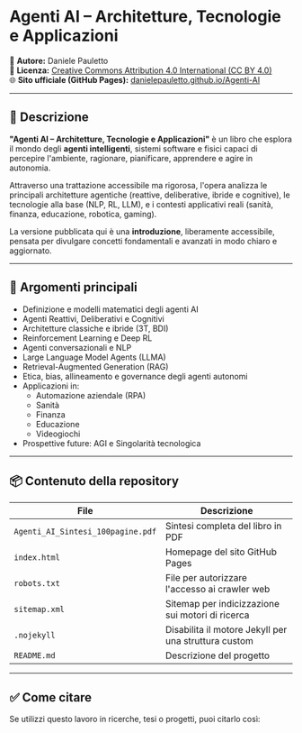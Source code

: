 # Agenti AI – Architetture, Tecnologie e Applicazioni

📘 **Autore:** Daniele Pauletto  
📄 **Licenza:** [Creative Commons Attribution 4.0 International (CC BY 4.0)](https://creativecommons.org/licenses/by/4.0/)  
🌐 **Sito ufficiale (GitHub Pages):** [danielepauletto.github.io/Agenti-AI](https://danielepauletto.github.io/Agenti-AI/)

---

## 📖 Descrizione

**"Agenti AI – Architetture, Tecnologie e Applicazioni"** è un libro che esplora il mondo degli **agenti intelligenti**, sistemi software e fisici capaci di percepire l'ambiente, ragionare, pianificare, apprendere e agire in autonomia.

Attraverso una trattazione accessibile ma rigorosa, l'opera analizza le principali architetture agentiche (reattive, deliberative, ibride e cognitive), le tecnologie alla base (NLP, RL, LLM), e i contesti applicativi reali (sanità, finanza, educazione, robotica, gaming).

La versione pubblicata qui è una **introduzione**, liberamente accessibile, pensata per divulgare concetti fondamentali e avanzati in modo chiaro e aggiornato.

---

## 🧠 Argomenti principali

- Definizione e modelli matematici degli agenti AI
- Agenti Reattivi, Deliberativi e Cognitivi
- Architetture classiche e ibride (3T, BDI)
- Reinforcement Learning e Deep RL
- Agenti conversazionali e NLP
- Large Language Model Agents (LLMA)
- Retrieval-Augmented Generation (RAG)
- Etica, bias, allineamento e governance degli agenti autonomi
- Applicazioni in:
  - Automazione aziendale (RPA)
  - Sanità
  - Finanza
  - Educazione
  - Videogiochi
- Prospettive future: AGI e Singolarità tecnologica

---

## 📦 Contenuto della repository

| File                            | Descrizione                                           |
|---------------------------------|--------------------------------------------------------|
| `Agenti_AI_Sintesi_100pagine.pdf` | Sintesi completa del libro in PDF                     |
| `index.html`                    | Homepage del sito GitHub Pages                        |
| `robots.txt`                    | File per autorizzare l'accesso ai crawler web         |
| `sitemap.xml`                   | Sitemap per indicizzazione sui motori di ricerca      |
| `.nojekyll`                     | Disabilita il motore Jekyll per una struttura custom  |
| `README.md`                     | Descrizione del progetto                              |

---

## ✅ Come citare

Se utilizzi questo lavoro in ricerche, tesi o progetti, puoi citarlo così:

